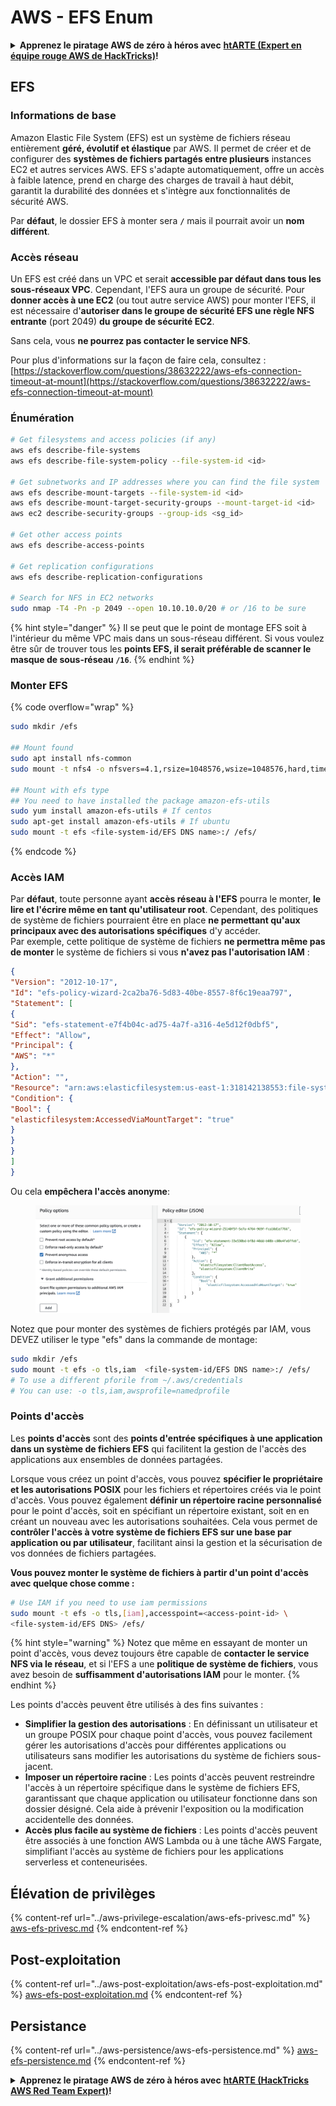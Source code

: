 # AWS - EFS Enum

<details>

<summary><strong>Apprenez le piratage AWS de zéro à héros avec</strong> <a href="https://training.hacktricks.xyz/courses/arte"><strong>htARTE (Expert en équipe rouge AWS de HackTricks)</strong></a><strong>!</strong></summary>

Autres façons de soutenir HackTricks:

* Si vous souhaitez voir votre **entreprise annoncée dans HackTricks** ou **télécharger HackTricks en PDF**, consultez les [**PLANS D'ABONNEMENT**](https://github.com/sponsors/carlospolop)!
* Obtenez le [**swag officiel PEASS & HackTricks**](https://peass.creator-spring.com)
* Découvrez [**La famille PEASS**](https://opensea.io/collection/the-peass-family), notre collection exclusive de [**NFT**](https://opensea.io/collection/the-peass-family)
* **Rejoignez le** 💬 [**groupe Discord**](https://discord.gg/hRep4RUj7f) ou le [**groupe Telegram**](https://t.me/peass) ou **suivez-nous** sur **Twitter** 🐦 [**@hacktricks_live**](https://twitter.com/hacktricks_live)**.**
* **Partagez vos astuces de piratage en soumettant des PR aux** [**HackTricks**](https://github.com/carlospolop/hacktricks) et [**HackTricks Cloud**](https://github.com/carlospolop/hacktricks-cloud) github repos.

</details>

## EFS

### Informations de base

Amazon Elastic File System (EFS) est un système de fichiers réseau entièrement **géré, évolutif et élastique** par AWS. Il permet de créer et de configurer des **systèmes de fichiers partagés entre plusieurs** instances EC2 et autres services AWS. EFS s'adapte automatiquement, offre un accès à faible latence, prend en charge des charges de travail à haut débit, garantit la durabilité des données et s'intègre aux fonctionnalités de sécurité AWS.

Par **défaut**, le dossier EFS à monter sera **`/`** mais il pourrait avoir un **nom différent**.

### Accès réseau

Un EFS est créé dans un VPC et serait **accessible par défaut dans tous les sous-réseaux VPC**. Cependant, l'EFS aura un groupe de sécurité. Pour **donner accès à une EC2** (ou tout autre service AWS) pour monter l'EFS, il est nécessaire d'**autoriser dans le groupe de sécurité EFS une règle NFS entrante** (port 2049) **du groupe de sécurité EC2**.

Sans cela, vous **ne pourrez pas contacter le service NFS**.

Pour plus d'informations sur la façon de faire cela, consultez : [https://stackoverflow.com/questions/38632222/aws-efs-connection-timeout-at-mount](https://stackoverflow.com/questions/38632222/aws-efs-connection-timeout-at-mount)

### Énumération
```bash
# Get filesystems and access policies (if any)
aws efs describe-file-systems
aws efs describe-file-system-policy --file-system-id <id>

# Get subnetworks and IP addresses where you can find the file system
aws efs describe-mount-targets --file-system-id <id>
aws efs describe-mount-target-security-groups --mount-target-id <id>
aws ec2 describe-security-groups --group-ids <sg_id>

# Get other access points
aws efs describe-access-points

# Get replication configurations
aws efs describe-replication-configurations

# Search for NFS in EC2 networks
sudo nmap -T4 -Pn -p 2049 --open 10.10.10.0/20 # or /16 to be sure
```
{% hint style="danger" %}
Il se peut que le point de montage EFS soit à l'intérieur du même VPC mais dans un sous-réseau différent. Si vous voulez être sûr de trouver tous les **points EFS, il serait préférable de scanner le masque de sous-réseau `/16`**.
{% endhint %}

### Monter EFS

{% code overflow="wrap" %}
```bash
sudo mkdir /efs

## Mount found
sudo apt install nfs-common
sudo mount -t nfs4 -o nfsvers=4.1,rsize=1048576,wsize=1048576,hard,timeo=600,retrans=2,noresvport <IP>:/ /efs

## Mount with efs type
## You need to have installed the package amazon-efs-utils
sudo yum install amazon-efs-utils # If centos
sudo apt-get install amazon-efs-utils # If ubuntu
sudo mount -t efs <file-system-id/EFS DNS name>:/ /efs/
```
{% endcode %}

### Accès IAM

Par **défaut**, toute personne ayant **accès réseau à l'EFS** pourra le monter, **le lire et l'écrire même en tant qu'utilisateur root**. Cependant, des politiques de système de fichiers pourraient être en place **ne permettant qu'aux principaux avec des autorisations spécifiques** d'y accéder.\
Par exemple, cette politique de système de fichiers **ne permettra même pas de monter** le système de fichiers si vous **n'avez pas l'autorisation IAM** :
```json
{
"Version": "2012-10-17",
"Id": "efs-policy-wizard-2ca2ba76-5d83-40be-8557-8f6c19eaa797",
"Statement": [
{
"Sid": "efs-statement-e7f4b04c-ad75-4a7f-a316-4e5d12f0dbf5",
"Effect": "Allow",
"Principal": {
"AWS": "*"
},
"Action": "",
"Resource": "arn:aws:elasticfilesystem:us-east-1:318142138553:file-system/fs-0ab66ad201b58a018",
"Condition": {
"Bool": {
"elasticfilesystem:AccessedViaMountTarget": "true"
}
}
}
]
}
```
Ou cela **empêchera l'accès anonyme**:

<figure><img src="../../../.gitbook/assets/image (3) (6).png" alt=""><figcaption></figcaption></figure>

Notez que pour monter des systèmes de fichiers protégés par IAM, vous DEVEZ utiliser le type "efs" dans la commande de montage:
```bash
sudo mkdir /efs
sudo mount -t efs -o tls,iam  <file-system-id/EFS DNS name>:/ /efs/
# To use a different pforile from ~/.aws/credentials
# You can use: -o tls,iam,awsprofile=namedprofile
```
### Points d'accès

Les **points d'accès** sont des **points d'entrée spécifiques à une application** **dans un système de fichiers EFS** qui facilitent la gestion de l'accès des applications aux ensembles de données partagées.

Lorsque vous créez un point d'accès, vous pouvez **spécifier le propriétaire et les autorisations POSIX** pour les fichiers et répertoires créés via le point d'accès. Vous pouvez également **définir un répertoire racine personnalisé** pour le point d'accès, soit en spécifiant un répertoire existant, soit en en créant un nouveau avec les autorisations souhaitées. Cela vous permet de **contrôler l'accès à votre système de fichiers EFS sur une base par application ou par utilisateur**, facilitant ainsi la gestion et la sécurisation de vos données de fichiers partagées.

**Vous pouvez monter le système de fichiers à partir d'un point d'accès avec quelque chose comme :**
```bash
# Use IAM if you need to use iam permissions
sudo mount -t efs -o tls,[iam],accesspoint=<access-point-id> \
<file-system-id/EFS DNS> /efs/
```
{% hint style="warning" %}
Notez que même en essayant de monter un point d'accès, vous devez toujours être capable de **contacter le service NFS via le réseau**, et si l'EFS a une **politique de système de fichiers**, vous avez besoin de **suffisamment d'autorisations IAM** pour le monter.
{% endhint %}

Les points d'accès peuvent être utilisés à des fins suivantes :

* **Simplifier la gestion des autorisations** : En définissant un utilisateur et un groupe POSIX pour chaque point d'accès, vous pouvez facilement gérer les autorisations d'accès pour différentes applications ou utilisateurs sans modifier les autorisations du système de fichiers sous-jacent.
* **Imposer un répertoire racine** : Les points d'accès peuvent restreindre l'accès à un répertoire spécifique dans le système de fichiers EFS, garantissant que chaque application ou utilisateur fonctionne dans son dossier désigné. Cela aide à prévenir l'exposition ou la modification accidentelle des données.
* **Accès plus facile au système de fichiers** : Les points d'accès peuvent être associés à une fonction AWS Lambda ou à une tâche AWS Fargate, simplifiant l'accès au système de fichiers pour les applications serverless et conteneurisées.

## Élévation de privilèges

{% content-ref url="../aws-privilege-escalation/aws-efs-privesc.md" %}
[aws-efs-privesc.md](../aws-privilege-escalation/aws-efs-privesc.md)
{% endcontent-ref %}

## Post-exploitation

{% content-ref url="../aws-post-exploitation/aws-efs-post-exploitation.md" %}
[aws-efs-post-exploitation.md](../aws-post-exploitation/aws-efs-post-exploitation.md)
{% endcontent-ref %}

## Persistance

{% content-ref url="../aws-persistence/aws-efs-persistence.md" %}
[aws-efs-persistence.md](../aws-persistence/aws-efs-persistence.md)
{% endcontent-ref %}

<details>

<summary><strong>Apprenez le piratage AWS de zéro à héros avec</strong> <a href="https://training.hacktricks.xyz/courses/arte"><strong>htARTE (HackTricks AWS Red Team Expert)</strong></a><strong>!</strong></summary>

Autres façons de soutenir HackTricks :

* Si vous souhaitez voir votre **entreprise annoncée dans HackTricks** ou **télécharger HackTricks en PDF**, consultez les [**PLANS D'ABONNEMENT**](https://github.com/sponsors/carlospolop)!
* Obtenez le [**swag officiel PEASS & HackTricks**](https://peass.creator-spring.com)
* Découvrez [**The PEASS Family**](https://opensea.io/collection/the-peass-family), notre collection exclusive de [**NFTs**](https://opensea.io/collection/the-peass-family)
* **Rejoignez le** 💬 [**groupe Discord**](https://discord.gg/hRep4RUj7f) ou le [**groupe Telegram**](https://t.me/peass) ou **suivez** nous sur **Twitter** 🐦 [**@hacktricks_live**](https://twitter.com/hacktricks_live)**.**
* **Partagez vos astuces de piratage en soumettant des PR aux** [**HackTricks**](https://github.com/carlospolop/hacktricks) et [**HackTricks Cloud**](https://github.com/carlospolop/hacktricks-cloud) github repos.

</details>

